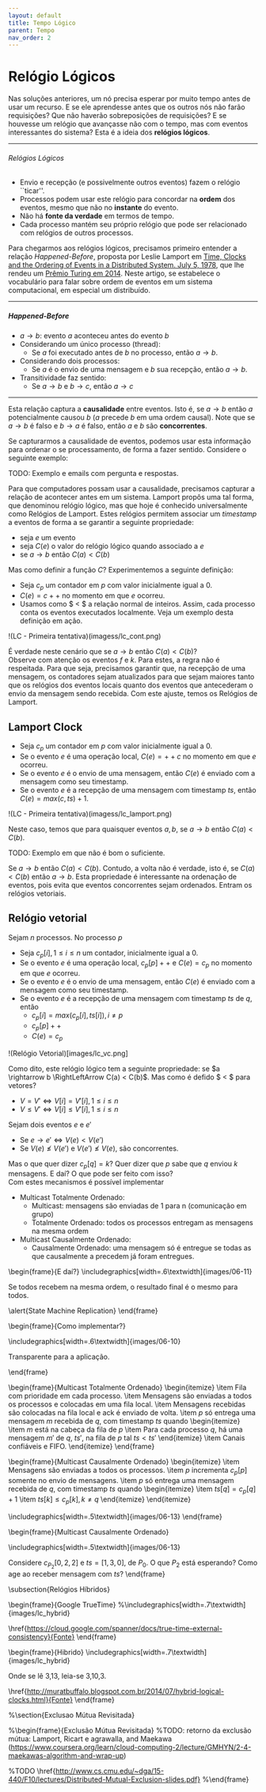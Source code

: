 ```yaml
---
layout: default
title: Tempo Lógico
parent: Tempo
nav_order: 2
---
```


# Relógio Lógicos

Nas soluções anteriores, um nó precisa esperar por muito tempo antes de usar um recurso. 
E se ele aprendesse antes que os outros nós não farão requisições? 
Que não haverão sobreposições de requisições? 
E se houvesse um relógio que avançasse não com o tempo, mas com eventos interessantes do sistema?
Esta é a ideia dos **relógios lógicos**.

---
###### Relógios Lógicos
* Envio e recepção (e possivelmente outros eventos) fazem o relógio ``ticar''.
* Processos podem usar este relógio para concordar na **ordem** dos eventos, mesmo que não no **instante** do evento.
* Não há **fonte da verdade** em termos de tempo.
* Cada processo mantém seu próprio relógio que pode ser relacionado com relógios de outros processos.

Para chegarmos aos relógios lógicos, precisamos primeiro entender a relação *Happened-Before*, proposta por Leslie Lamport em [Time, Clocks and the Ordering of Events in a Distributed System. July 5, 1978](http://amturing.acm.org/p558-lamport.pdf), que lhe rendeu um [Prêmio Turing em 2014](https://www.microsoft.com/en-us/research/blog/leslie-lamport-receives-turing-award/).
Neste artigo, se estabelece o vocabulário para falar sobre ordem de eventos em um sistema computacional, em especial um distribuído.

---
##### Happened-Before
* $a \rightarrow b$: evento $a$ aconteceu antes do evento $b$
* Considerando um único processo (thread):
  * Se $a$ foi executado antes de $b$ no processo, então $a \rightarrow b$.
* Considerando dois processos:
  * Se $a$ é o envio de uma mensagem e $b$ sua recepção, então $a \rightarrow b$.
* Transitividade faz sentido:
  * Se $a \rightarrow b$ e $b \rightarrow c$, então $a \rightarrow c$

---

Esta relação captura a **causalidade** entre eventos. Isto é, se $a \rightarrow b$ então $a$ potencialmente causou $b$ ($a$ precede $b$ em uma ordem causal).
Note que se $a \rightarrow b$ é falso e $b \rightarrow a$ é falso, então $a$ e $b$ são **concorrentes**.

Se capturarmos a causalidade de eventos, podemos usar esta informação para ordenar o se processamento, de forma a fazer sentido.
Considere o seguinte exemplo:

TODO: Exemplo e emails com pergunta e respostas.

Para que computadores possam usar a causalidade, precisamos capturar a relação de acontecer antes em um sistema.
Lamport propôs uma tal forma, que denominou relógio lógico, mas que hoje é conhecido universalmente como Relógios de Lamport.
Estes relógios permitem associar um *timestamp* a eventos de forma a se garantir a seguinte propriedade:
* seja $e$ um evento
* seja $C(e)$ o valor do relógio lógico quando associado a $e$
* se $a \rightarrow b$ então $C(a) < C(b)$

Mas como definir a função $C$?
Experimentemos a seguinte definição:
* Seja $c_p$ um contador em $p$ com valor inicialmente igual a 0.
* $C(e) = c++$ no momento em que $e$ ocorreu.
* Usamos como $ < $ a relação normal de inteiros.
Assim, cada processo conta os eventos executados localmente.
Veja um exemplo desta definição em ação.

!(LC - Primeira tentativa)(imagess/lc_cont.png)

É verdade neste cenário que se $a \rightarrow b$ então $C(a) < C(b)$?  
Observe com atenção os eventos $f$ e $k$. Para estes, a regra não é respeitada.
Para que seja, precisamos garantir que, na recepção de uma mensagem, os contadores sejam atualizados para que sejam maiores tanto que os relógios dos eventos locais quanto dos eventos que antecederam o envio da mensagem sendo recebida.
Com este ajuste, temos os Relógios de Lamport.

## Lamport Clock

* Seja $c_p$ um contador em $p$ com valor inicialmente igual a 0.
* Se o evento $e$ é uma operação local, $C(e) = ++c$ no momento em que $e$ ocorreu.
* Se o evento $e$ é o envio de uma mensagem, então $C(e)$ é enviado com a mensagem como seu timestamp.
* Se o evento $e$ é a recepção de uma mensagem com timestamp $ts$, então $C(e) = max(c,ts)+1$.

!(LC - Primeira tentativa)(imagess/lc_lamport.png)


Neste caso, temos que para quaisquer eventos $a,b$,  se $a \rightarrow b$ então $C(a) < C(b)$.


TODO: Exemplo em que não é bom o suficiente.


Se $a \rightarrow b$ então $C(a) < C(b)$. Contudo, a volta não é verdade, isto é, se $C(a) < C(b)$ então $a \rightarrow b$.
Esta propriedade é interessante na ordenação de eventos, pois evita que eventos concorrentes sejam ordenados.
Entram os relógios vetoriais.

## Relógio vetorial
Sejam $n$ processos. No processo $p$
* Seja $c_p[i], 1 \leq i \leq n$ um contador, inicialmente igual a 0.
* Se o evento $e$ é uma operação local, $c_p[p]++$ e $C(e) = c_p$ no momento em que $e$ ocorreu.
* Se o evento $e$ é o envio de uma mensagem, então $C(e)$ é enviado com a mensagem como seu timestamp.
* Se o evento $e$ é a recepção de uma mensagem com timestamp $ts$ de $q$, então
  * $c_p[i] = max(c_p[i], ts[i]), i \neq p$
  * $c_p[p]++$
  * $C(e) = c_p$

!(Relógio Vetorial)[images/lc_vc.png]

Como dito, este relógio lógico tem a seguinte propriedade: se $a \rightarrow b \RightLeftArrow C(a) < C(b)$.
Mas como é defido $ < $ para vetores?
* $V = V' \iff V[i] = V'[i], 1 \leq i \leq n$
* $V \leq V' \iff V[i] \leq V'[i], 1 \leq i \leq n$

Sejam dois eventos $e$ e $e'$
* Se $e \rightarrow e' \iff V(e) < V(e')$
* Se $V(e) \not\leq V(e')$ e $V(e') \not\leq V(e)$, são concorrentes.

Mas o que quer dizer $c_p[q] = k$?
Quer dizer que $p$ sabe que $q$ enviou $k$ mensagens.
E daí? O que pode ser feito com isso?  
Com estes mecanismos é possível implementar
* Multicast Totalmente Ordenado:
  * Multicast: mensagens são enviadas de 1 para n (comunicação em grupo)
  * Totalmente Ordenado: todos os processos entregam as mensagens na mesma ordem
* Multicast Causalmente Ordenado:
  * Causalmente Ordenado: uma mensagem só é entregue se todas as que causalmente a precedem já foram entregues.

\begin{frame}{E daí?}
\includegraphics[width=.6\textwidth]{images/06-11}

Se todos recebem na mesma ordem, o resultado final é o mesmo para todos.

\alert{State Machine Replication}
\end{frame}


\begin{frame}{Como implementar?}

\includegraphics[width=.6\textwidth]{images/06-10}

Transparente para a aplicação.

\end{frame}


\begin{frame}{Multicast Totalmente Ordenado}
\begin{itemize}
\item Fila com prioridade em cada processo.
\item Mensagens são enviadas a todos os processos e colocadas em uma fila local.
\item Mensagens recebidas são colocadas na fila local e ack é enviado de volta.
\item $p$ só entrega uma mensagem $m$ recebida de $q$, com timestamp $ts$ quando
\begin{itemize}
\item $m$ está na cabeça da fila de $p$
\item Para cada processo $q$, há uma mensagem $m'$ de $q$, $ts'$, na fila de $p$ tal $ts < ts'$
\end{itemize}
\item Canais confiáveis e FIFO.
\end{itemize}
\end{frame}

\begin{frame}{Multicast Causalmente Ordenado}
\begin{itemize}
\item Mensagens são enviadas a todos os processos.
\item $p$ incrementa $c_p[p]$ somente no envio de mensagens.
\item $p$ só entrega uma mensagem recebida de $q$, com timestamp $ts$ quando
\begin{itemize}
\item $ts[q] = c_p[q]+1$
\item $ts[k] \leq c_p[k], k \neq q$
\end{itemize}
\end{itemize}

\includegraphics[width=.5\textwidth]{images/06-13}
\end{frame}

\begin{frame}{Multicast Causalmente Ordenado}

\includegraphics[width=.5\textwidth]{images/06-13}

Considere $c_{P_2}[0,2,2]$ e $ts=[1,3,0]$, de $P_0$. O que $P_2$ está esperando? Como age ao receber mensagem com $ts$?
\end{frame}



\subsection{Relógios Híbridos}

\begin{frame}{Google TrueTime}
%\includegraphics[width=.7\textwidth]{images/lc_hybrid}

\href{https://cloud.google.com/spanner/docs/true-time-external-consistency}{Fonte}
\end{frame}

\begin{frame}{Hibrido}
\includegraphics[width=.7\textwidth]{images/lc_hybrid}

Onde se lê 3,13, leia-se 3,10,3.

\href{http://muratbuffalo.blogspot.com.br/2014/07/hybrid-logical-clocks.html}{Fonte}
\end{frame}


%\section{Exclusao Mútua Revisitada}

%\begin{frame}{Exclusão Mútua Revisitada}
%TODO: retorno da exclusão mútua: Lamport, Ricart e agrawalla, and Maekawa (https://www.coursera.org/learn/cloud-computing-2/lecture/GMHYN/2-4-maekawas-algorithm-and-wrap-up)

%TODO \href{http://www.cs.cmu.edu/~dga/15-440/F10/lectures/Distributed-Mutual-Exclusion-slides.pdf}
%\end{frame}
